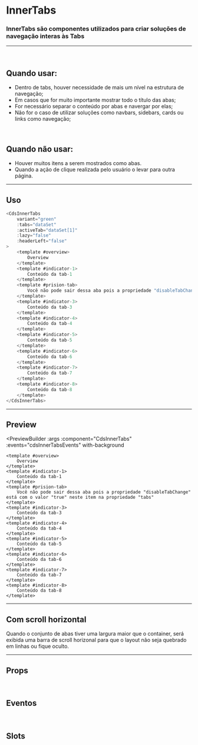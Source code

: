 # InnerTabs

### InnerTabs são componentes utilizados para criar soluções de navegação interas às Tabs
---
<br>

## Quando usar:
- Dentro de tabs, houver necessidade de mais um nível na estrutura de navegação;
- Em casos que for muito importante mostrar todo o título das abas;
- For necessário separar o conteúdo por abas e navergar por elas;
- Não for o caso de utilizar soluções como navbars, sidebars, cards ou links como navegação;

<br>

## Quando não usar:
- Houver muitos itens a serem mostrados como abas.
- Quando a ação de clique realizada pelo usuário o levar para outra página.

---

## Uso

```js
<CdsInnerTabs
	variant="green"
	:tabs="dataSet"
	:activeTab="dataSet[1]"
	:lazy="false"
	:headerLeft="false"
>
	<template #overview>
		Overview
	</template>
	<template #indicator-1>
		Conteúdo da tab-1
	</template>
	<template #prision-tab>
		Você não pode sair dessa aba pois a propriedade "disableTabChange" está com o valor "true" neste item na propriedade "tabs"
	</template>
	<template #indicator-3>
		Conteúdo da tab-3
	</template>
	<template #indicator-4>
		Conteúdo da tab-4
	</template>
	<template #indicator-5>
		Conteúdo da tab-5
	</template>
	<template #indicator-6>
		Conteúdo da tab-6
	</template>
	<template #indicator-7>
		Conteúdo da tab-7
	</template>
	<template #indicator-8>
		Conteúdo da tab-8
	</template>
</CdsInnerTabs>
```

---

## Preview

<PreviewBuilder
	:args
	:component="CdsInnerTabs"
	:events="cdsInnerTabsEvents"
	with-background
>
	<template #overview>
		Overview
	</template>
	<template #indicator-1>
		Conteúdo da tab-1
	</template>
	<template #prision-tab>
		Você não pode sair dessa aba pois a propriedade "disableTabChange" está com o valor "true" neste item na propriedade "tabs"
	</template>
	<template #indicator-3>
		Conteúdo da tab-3
	</template>
	<template #indicator-4>
		Conteúdo da tab-4
	</template>
	<template #indicator-5>
		Conteúdo da tab-5
	</template>
	<template #indicator-6>
		Conteúdo da tab-6
	</template>
	<template #indicator-7>
		Conteúdo da tab-7
	</template>
	<template #indicator-8>
		Conteúdo da tab-8
	</template>
</PreviewBuilder>

---

## __Com scroll horizontal__
Quando o conjunto de abas tiver uma largura maior que o container, será exibida uma barra de scroll horizonal para que o layout não seja quebrado em linhas ou fique oculto.

<PreviewContainer withBackground>
	<CdsInnerTabs
		:tabs="tabs2"
		:activeTab="tabs2[1]"
		:lazy="false"
		:headerLeft="false"
	>
		<template #overview>
			Overview
		</template>
		<template #indicator-1>
			Conteúdo da tab-1
		</template>
		<template #prision-tab>
			Você não pode sair dessa aba pois a propriedade "disableTabChange" está com o valor "true" neste item na propriedade "tabs"
		</template>
		<template #indicator-3>
			Conteúdo da tab-3
		</template>
		<template #indicator-4>
			Conteúdo da tab-4
		</template>
		<template #indicator-5>
			Conteúdo da tab-5
		</template>
		<template #indicator-6>
			Conteúdo da tab-6
		</template>
		<template #indicator-7>
			Conteúdo da tab-7
		</template>
		<template #indicator-8>
			Conteúdo da tab-8
		</template>
	</CdsInnerTabs>
</PreviewContainer>

---

## Props

<APITable
	name="CdsInnerTabs"
	section="props"
/>
<br>

## Eventos

<APITable
	name="CdsInnerTabs"
	section="events"
/>
<br>

## Slots

<APITable
	name="CdsInnerTabs"
	section="slots"
/>

<script setup>
import { ref } from 'vue';
import CdsInnerTabs from '@/components/InnerTabs.vue';

const cdsInnerTabsEvents = [
	'tab-click',
	'change'
];

const tabs = [
	{
		title: 'Visão geral',
		name: 'overview',
	},
	{
		title: 'Indicador 1',
		name: 'indicator-1',
	},
	{
		title: 'Aba Prisão',
		name: 'prision-tab',
		disableTabChange: true,
	},
	{
		title: 'Indicador 3',
		name: 'indicator-3',
	},
	{
		title: 'Indicador 4',
		name: 'indicator-4',
	}
];

const tabs2 = [
	{
		title: 'Visão geral',
		name: 'overview',
	},
	{
		title: 'Indicador 1',
		name: 'indicator-1',
	},
	{
		title: 'Indicador 2',
		name: 'indicator-2',
	},
	{
		title: 'Indicador 3',
		name: 'indicator-3',
	},
	{
		title: 'Indicador 4',
		name: 'indicator-4',
	},
	{
		title: 'Indicador 5',
		name: 'indicator-5',
	},
	{
		title: 'Indicador com o nome absurdamente grande 6',
		name: 'indicator-6',
	},
	{
		title: 'Indicador 7',
		name: 'indicator-7',
	},
	{
		title: 'Indicador 8',
		name: 'indicator-8',
	},
];

const args = ref({
	tabs,
	activeTab: tabs[1],
	lazy: false,
	headerLeft: false,
});
</script>
